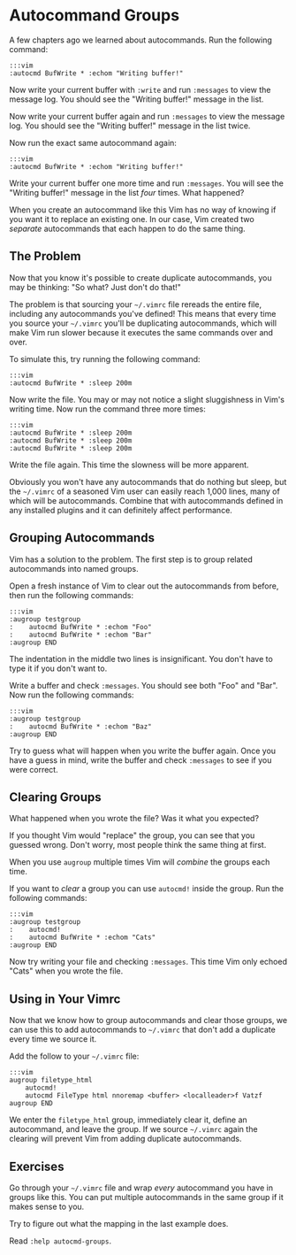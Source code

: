 Autocommand Groups
==================

A few chapters ago we learned about autocommands.  Run the following command:

    :::vim
    :autocmd BufWrite * :echom "Writing buffer!"

Now write your current buffer with `:write` and run `:messages` to view the
message log.  You should see the "Writing buffer!" message in the list.

Now write your current buffer again and run `:messages` to view the message log.
You should see the "Writing buffer!" message in the list twice.

Now run the exact same autocommand again:

    :::vim
    :autocmd BufWrite * :echom "Writing buffer!"

Write your current buffer one more time and run `:messages`.  You will see the
"Writing buffer!" message in the list *four* times.  What happened?

When you create an autocommand like this Vim has no way of knowing if you want
it to replace an existing one.  In our case, Vim created two *separate*
autocommands that each happen to do the same thing.

The Problem
-----------

Now that you know it's possible to create duplicate autocommands, you may be
thinking: "So what?  Just don't do that!"

The problem is that sourcing your `~/.vimrc` file rereads the entire file,
including any autocommands you've defined!  This means that every time you
source your `~/.vimrc` you'll be duplicating autocommands, which will make Vim
run slower because it executes the same commands over and over.

To simulate this, try running the following command:

    :::vim
    :autocmd BufWrite * :sleep 200m

Now write the file.  You may or may not notice a slight sluggishness in Vim's
writing time.  Now run the command three more times:

    :::vim
    :autocmd BufWrite * :sleep 200m
    :autocmd BufWrite * :sleep 200m
    :autocmd BufWrite * :sleep 200m

Write the file again.  This time the slowness will be more apparent.

Obviously you won't have any autocommands that do nothing but sleep, but the
`~/.vimrc` of a seasoned Vim user can easily reach 1,000 lines, many of which will
be autocommands.  Combine that with autocommands defined in any installed
plugins and it can definitely affect performance.

Grouping Autocommands
---------------------

Vim has a solution to the problem.  The first step is to group related
autocommands into named groups. 

Open a fresh instance of Vim to clear out the autocommands from before, then run
the following commands:

    :::vim
    :augroup testgroup
    :    autocmd BufWrite * :echom "Foo"
    :    autocmd BufWrite * :echom "Bar"
    :augroup END

The indentation in the middle two lines is insignificant.  You don't have to
type it if you don't want to.

Write a buffer and check `:messages`.  You should see both "Foo" and "Bar".  Now
run the following commands:

    :::vim
    :augroup testgroup
    :    autocmd BufWrite * :echom "Baz"
    :augroup END

Try to guess what will happen when you write the buffer again.  Once you have
a guess in mind, write the buffer and check `:messages` to see if you were
correct.

Clearing Groups
---------------

What happened when you wrote the file?  Was it what you expected?

If you thought Vim would "replace" the group, you can see that you guessed
wrong.  Don't worry, most people think the same thing at first.

When you use `augroup` multiple times Vim will *combine* the groups each time.

If you want to *clear* a group you can use `autocmd!` inside the group.  Run the
following commands:

    :::vim
    :augroup testgroup
    :    autocmd!
    :    autocmd BufWrite * :echom "Cats"
    :augroup END

Now try writing your file and checking `:messages`.  This time Vim only echoed
"Cats" when you wrote the file.

Using in Your Vimrc
-------------------

Now that we know how to group autocommands and clear those groups, we can use
this to add autocommands to `~/.vimrc` that don't add a duplicate every time we
source it.

Add the follow to your `~/.vimrc` file:

    :::vim
    augroup filetype_html
        autocmd!
        autocmd FileType html nnoremap <buffer> <localleader>f Vatzf
    augroup END

We enter the `filetype_html` group, immediately clear it, define an autocommand,
and leave the group.  If we source `~/.vimrc` again the clearing will prevent
Vim from adding duplicate autocommands.

Exercises
---------

Go through your `~/.vimrc` file and wrap *every* autocommand you have in groups
like this.  You can put multiple autocommands in the same group if it makes
sense to you.

Try to figure out what the mapping in the last example does.

Read `:help autocmd-groups`.
